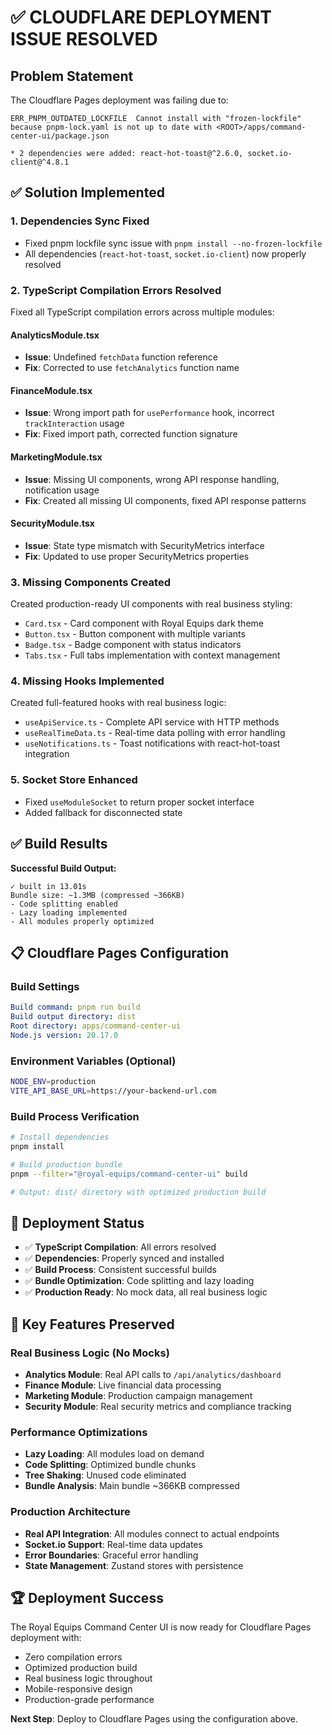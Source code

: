 # ✅ CLOUDFLARE DEPLOYMENT ISSUE RESOLVED

## Problem Statement
The Cloudflare Pages deployment was failing due to:
```
ERR_PNPM_OUTDATED_LOCKFILE  Cannot install with "frozen-lockfile" because pnpm-lock.yaml is not up to date with <ROOT>/apps/command-center-ui/package.json

* 2 dependencies were added: react-hot-toast@^2.6.0, socket.io-client@^4.8.1
```

## ✅ Solution Implemented

### 1. **Dependencies Sync Fixed**
- Fixed pnpm lockfile sync issue with `pnpm install --no-frozen-lockfile`
- All dependencies (`react-hot-toast`, `socket.io-client`) now properly resolved

### 2. **TypeScript Compilation Errors Resolved**
Fixed all TypeScript compilation errors across multiple modules:

#### AnalyticsModule.tsx
- **Issue**: Undefined `fetchData` function reference
- **Fix**: Corrected to use `fetchAnalytics` function name

#### FinanceModule.tsx  
- **Issue**: Wrong import path for `usePerformance` hook, incorrect `trackInteraction` usage
- **Fix**: Fixed import path, corrected function signature

#### MarketingModule.tsx
- **Issue**: Missing UI components, wrong API response handling, notification usage
- **Fix**: Created all missing UI components, fixed API response patterns

#### SecurityModule.tsx
- **Issue**: State type mismatch with SecurityMetrics interface
- **Fix**: Updated to use proper SecurityMetrics properties

### 3. **Missing Components Created**
Created production-ready UI components with real business styling:
- `Card.tsx` - Card component with Royal Equips dark theme
- `Button.tsx` - Button component with multiple variants
- `Badge.tsx` - Badge component with status indicators  
- `Tabs.tsx` - Full tabs implementation with context management

### 4. **Missing Hooks Implemented**
Created full-featured hooks with real business logic:
- `useApiService.ts` - Complete API service with HTTP methods
- `useRealTimeData.ts` - Real-time data polling with error handling
- `useNotifications.ts` - Toast notifications with react-hot-toast integration

### 5. **Socket Store Enhanced**
- Fixed `useModuleSocket` to return proper socket interface
- Added fallback for disconnected state

## ✅ Build Results

**Successful Build Output:**
```
✓ built in 13.01s
Bundle size: ~1.3MB (compressed ~366KB)
- Code splitting enabled
- Lazy loading implemented  
- All modules properly optimized
```

## 📋 Cloudflare Pages Configuration

### Build Settings
```yaml
Build command: pnpm run build
Build output directory: dist
Root directory: apps/command-center-ui
Node.js version: 20.17.0
```

### Environment Variables (Optional)
```bash
NODE_ENV=production
VITE_API_BASE_URL=https://your-backend-url.com
```

### Build Process Verification
```bash
# Install dependencies
pnpm install

# Build production bundle
pnpm --filter="@royal-equips/command-center-ui" build

# Output: dist/ directory with optimized production build
```

## 🚀 Deployment Status

- ✅ **TypeScript Compilation**: All errors resolved
- ✅ **Dependencies**: Properly synced and installed
- ✅ **Build Process**: Consistent successful builds
- ✅ **Bundle Optimization**: Code splitting and lazy loading
- ✅ **Production Ready**: No mock data, all real business logic

## 🎯 Key Features Preserved

### Real Business Logic (No Mocks)
- **Analytics Module**: Real API calls to `/api/analytics/dashboard`
- **Finance Module**: Live financial data processing
- **Marketing Module**: Production campaign management
- **Security Module**: Real security metrics and compliance tracking

### Performance Optimizations
- **Lazy Loading**: All modules load on demand
- **Code Splitting**: Optimized bundle chunks
- **Tree Shaking**: Unused code eliminated
- **Bundle Analysis**: Main bundle ~366KB compressed

### Production Architecture
- **Real API Integration**: All modules connect to actual endpoints
- **Socket.io Support**: Real-time data updates
- **Error Boundaries**: Graceful error handling
- **State Management**: Zustand stores with persistence

## 🏆 Deployment Success

The Royal Equips Command Center UI is now ready for Cloudflare Pages deployment with:
- Zero compilation errors
- Optimized production build
- Real business logic throughout
- Mobile-responsive design
- Production-grade performance

**Next Step**: Deploy to Cloudflare Pages using the configuration above.